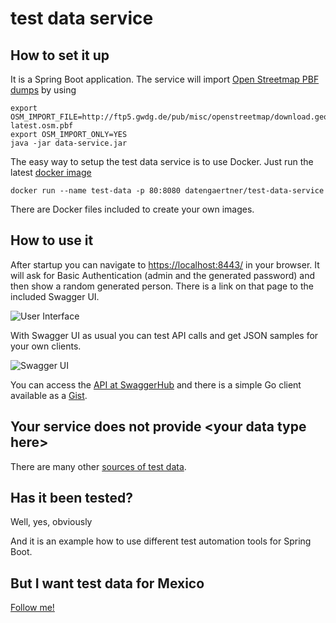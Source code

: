 # test data service

## How to set it up

It is a Spring Boot application. The service will import [Open Streetmap PBF dumps](https://download.geofabrik.de/europe/germany.html) by using
```
export OSM_IMPORT_FILE=http://ftp5.gwdg.de/pub/misc/openstreetmap/download.geofabrik.de/germany-latest.osm.pbf
export OSM_IMPORT_ONLY=YES
java -jar data-service.jar
```

The easy way to setup the test data service is to use Docker. Just run the latest [docker image](https://hub.docker.com/repository/docker/datengaertner/test-data-service)

```
docker run --name test-data -p 80:8080 datengaertner/test-data-service
```

There are Docker files included to create your own images. 

## How to use it

After startup you can navigate to [https://localhost:8443/](https://localhost:8443/) in your browser. It will ask for Basic Authentication (admin and the generated password) and then show a random generated person. There is a link on that page to the included Swagger UI.

![User Interface](https://user-images.githubusercontent.com/44938643/94337950-90829e00-ffee-11ea-9669-d7dc19e53b75.png)

With Swagger UI as usual you can test API calls and get JSON samples for your own clients.

![Swagger UI](https://user-images.githubusercontent.com/44938643/94337964-be67e280-ffee-11ea-951b-576f16af2661.png)

You can access the [API at SwaggerHub](https://app.swaggerhub.com/apis/datengaertnerei1/datengartnerei-test_data_service_api/) and there is a simple Go client available as a [Gist](https://gist.github.com/datengaertnerei/680a1244439d6dfee9a51dd35430cf5d).

## Your service does not provide \<your data type here>

There are many other [sources of test data](Testdata.md).

## Has it been tested?
Well, yes, obviously

And it is an example how to use different test automation tools for Spring Boot.

## But I want test data for Mexico
[Follow me!](Adapt.md)

